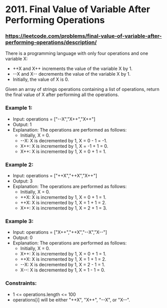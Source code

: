 # 2011. Final Value of Variable After Performing Operations
### https://leetcode.com/problems/final-value-of-variable-after-performing-operations/description/

There is a programming language with only four operations and one variable X:
- ++X and X++ increments the value of the variable X by 1.
- --X and X-- decrements the value of the variable X by 1.
- Initially, the value of X is 0.

Given an array of strings operations containing a list of operations, return the final value of X after performing all the operations. 

### Example 1:
 - Input: operations = ["--X","X++","X++"]
 - Output: 1
 - Explanation: The operations are performed as follows:
   - Initially, X = 0.
   - --X: X is decremented by 1, X =  0 - 1 = -1.
   - X++: X is incremented by 1, X = -1 + 1 =  0.
   - X++: X is incremented by 1, X =  0 + 1 =  1.

### Example 2:
 - Input: operations = ["++X","++X","X++"]
 - Output: 3
 - Explanation: The operations are performed as follows:
   - Initially, X = 0.
   - ++X: X is incremented by 1, X = 0 + 1 = 1.
   - ++X: X is incremented by 1, X = 1 + 1 = 2.
   - X++: X is incremented by 1, X = 2 + 1 = 3.

### Example 3:
- Input: operations = ["X++","++X","--X","X--"]
- Output: 0
- Explanation: The operations are performed as follows:
  - Initially, X = 0.
  - X++: X is incremented by 1, X = 0 + 1 = 1.
  - ++X: X is incremented by 1, X = 1 + 1 = 2.
  - --X: X is decremented by 1, X = 2 - 1 = 1.
  - X--: X is decremented by 1, X = 1 - 1 = 0.

### Constraints:
 - 1 <= operations.length <= 100
 - operations[i] will be either "++X", "X++", "--X", or "X--".
